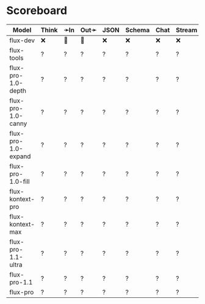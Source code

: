 # Scoreboard

| Model               | Think | ➛In   | Out➛   | JSON | Schema | Chat | Stream | Tool | Batch | Seed | File | Cite | Probs | Limits |
| ------------------- | ----- | ----- | ------ | ---- | ------ | ---- | ------ | ---- | ----- | ---- | ---- | ---- | ----- | ------ |
| flux-dev            | ❌    | 💬    | 📸     | ❌   | ❌     | ❌   | ❌     | ❌   | ✅    | ✅   | ❌   | ❌   | ❌    | ✅     |
| flux-tools          | ?     | ?     | ?      | ?    | ?      | ?    | ?      | ?    | ?     | ?    | ?    | ?    | ?     | ?      |
| flux-pro-1.0-depth  | ?     | ?     | ?      | ?    | ?      | ?    | ?      | ?    | ?     | ?    | ?    | ?    | ?     | ?      |
| flux-pro-1.0-canny  | ?     | ?     | ?      | ?    | ?      | ?    | ?      | ?    | ?     | ?    | ?    | ?    | ?     | ?      |
| flux-pro-1.0-expand | ?     | ?     | ?      | ?    | ?      | ?    | ?      | ?    | ?     | ?    | ?    | ?    | ?     | ?      |
| flux-pro-1.0-fill   | ?     | ?     | ?      | ?    | ?      | ?    | ?      | ?    | ?     | ?    | ?    | ?    | ?     | ?      |
| flux-kontext-pro    | ?     | ?     | ?      | ?    | ?      | ?    | ?      | ?    | ?     | ?    | ?    | ?    | ?     | ?      |
| flux-kontext-max    | ?     | ?     | ?      | ?    | ?      | ?    | ?      | ?    | ?     | ?    | ?    | ?    | ?     | ?      |
| flux-pro-1.1-ultra  | ?     | ?     | ?      | ?    | ?      | ?    | ?      | ?    | ?     | ?    | ?    | ?    | ?     | ?      |
| flux-pro-1.1        | ?     | ?     | ?      | ?    | ?      | ?    | ?      | ?    | ?     | ?    | ?    | ?    | ?     | ?      |
| flux-pro            | ?     | ?     | ?      | ?    | ?      | ?    | ?      | ?    | ?     | ?    | ?    | ?    | ?     | ?      |

